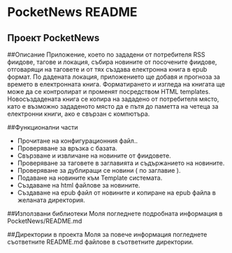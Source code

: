 # PocketNews README 

## Проект  PocketNews

##Описание
Приложение, което по зададени от потребителя RSS фиидове, тагове и локация, събира новините от посочените фиидове, отговарящи на таговете и от тях създава електронна книга в epub формат. По дадената локация, приложението ще добавя и прогноза за времето в електронната книга. Форматирането и изгледа на книгата ще може да се контролират и променят посредством HTML templates. Новосъздадената книга се копира на зададено от потребителя място, като е възможно зададеното място да е пътя до паметта на четеца за електронни книги, ако е свързан с компютъра.


##Функционални части
+ Прочитане на конфигурационния файл..
+ Проверяване за връзка с базата.
+ Свързване и извличане на новините от фиидовете.
+ Проверяване за таговете в заглавията и съдържанието на новините.
+ Проверяване за дублиращи се новини ( по заглавие ).
+ Подаване на новините към Template системата.
+ Създаване на html файлове за новините.
+ Създаване на epub файл от новините и копиране на epub файла в желаната директория.

##Използвани библиотеки
Моля погледнете подробната информация в PocketNews/README.md

##Директории в проекта
Моля за повече информация погледнете съответните README.md файлове в съответните директории.
